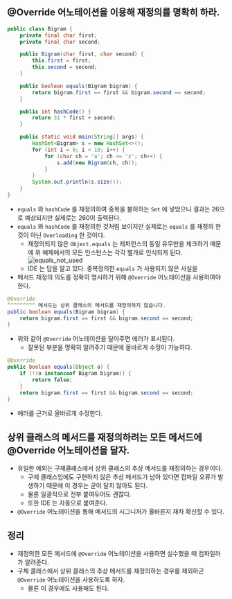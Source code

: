 ## @Override 어노테이션을 이용해 재정의를 명확히 하라.
```java
public class Bigram {
    private final char first;
    private final char second;

    public Bigram(char first, char second) {
        this.first = first;
        this.second = second;
    }

    public boolean equals(Bigram bigram) {
        return bigram.first == first && bigram.second == second;
    }

    public int hashCode() {
        return 31 * first + second;
    }

    public static void main(String[] args) {
        HashSet<Bigram> s = new HashSet<>();
        for (int i = 0; i < 10; i++) {
            for (char ch = 'a'; ch <= 'z'; ch++) {
                s.add(new Bigram(ch, ch));
            }
        }
        System.out.println(s.size());
    }
}
```
- `equals` 와 `hashCode` 를 재정의하여 중복을 불허하는 `Set` 에 넣었으니 결과는 26으로 예상되지만 실제로는 260이 출력된다.
- `equals` 와 `hashCode` 를 재정의한 것처럼 보이지만 실제로는 `equals` 를 재정의 한 것이 아닌 `Overloading` 한 것이다.
  - 재정의되지 않은 `Object.equals` 는 레퍼런스의 동일 유무만을 체크하기 때문에 위 예제에서의 모든 인스턴스는 각각 별개로 인식되게 된다.
  ![equals_not_used](https://github.com/Evil-Goblin/BookStudy/assets/74400861/72c9ada7-5e20-45a9-820b-afaf137b6fa7)
  - IDE 는 답을 알고 있다. 중복정의한 `equals` 가 사용되지 않은 사실을
- 메서드 재정의 의도를 정확히 명시하기 위해 `@Override` 어노테이션을 사용하여야 한다.
```java
@Override
^^^^^^^^^ 메서드는 상위 클래스의 메서드를 재정의하지 않습니다.
public boolean equals(Bigram bigram) {
    return bigram.first == first && bigram.second == second;
}
```
- 위와 같이 `@Override` 어노테이션을 달아주면 에러가 표시된다.
  - 잘못된 부분을 명확히 알려주기 때문에 올바르게 수정이 가능하다.
```java
@Override
public boolean equals(Object o) {
    if (!(o instanceof Bigram bigram)) {
        return false;
    }
    return bigram.first == first && bigram.second == second;
}
```
- 에러를 근거로 올바르게 수정한다.

## 상위 클래스의 메서드를 재정의하려는 모든 메서드에 @Override 어노테이션을 달자.
- 유일한 예외는 구체클래스에서 상위 클래스의 추상 메서드를 재정의하는 경우이다.
  - 구체 클래스임에도 구현하지 않은 추상 메서드가 남아 있다면 컴파일 오류가 발생하기 때문에 이 경우는 굳이 달지 않아도 된다.
  - 물론 일괄적으로 전부 붙여두어도 괜찮다.
  - 또한 IDE 는 자동으로 붙여준다.
- `@Override` 어노테이션을 통해 메서드의 시그니처가 올바른지 재차 확신할 수 있다.

## 정리
- 재정의한 모든 메서드에 `@Override` 어노테이션을 사용하면 실수했을 때 컴파일러가 알려준다.
- 구체 클래스에서 상위 클래스의 추상 메서드를 재정의하는 경우를 제외하곤 `@Override` 어노테이션을 사용하도록 하자.
  - 물론 이 경우에도 사용해도 된다.

